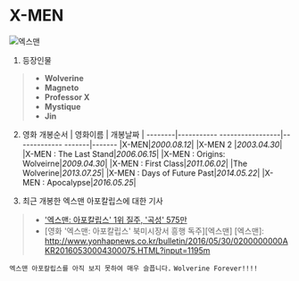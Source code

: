 X-MEN
=====
![엑스맨](http://image.fileslink.com/23e30db2f8319874/201602170807771758_56c3ac9badfdc.jpg)

1. 등장인물
> + **Wolverine**
> + **Magneto**
> + **Professor X**
> + **Mystique**
> + **Jin**

2. 영화 개봉순서
|     영화이름      |   개봉날짜          |
--------|----------- -----------------|------------- -------|-------
|X-MEN|*2000.08.12*|
|X-MEN 2 |*2003.04.30*|
|X-MEN : The Last Stand|*2006.06.15*|
|X-MEN : Origins: Wolveirne|*2009.04.30*|
|X-MEN : First Class|*2011.06.02*|
|The Wolverine|*2013.07.25*|
|X-MEN : Days of Future Past|*2014.05.22*|
|X-MEN : Apocalypse|*2016.05.25*|

3. 최근 개봉한 엑스맨 아포칼립스에 대한 기사
> * ['엑스맨: 아포칼립스' 1위 질주, '곡성' 575만](http://news.newsway.co.kr/view.php?tp=1&ud=2016053107391567815&md=20160531074033_AO)
> * [영화 '엑스맨: 아포칼립스' 북미시장서 흥행 독주][엑스맨]
[엑스맨]: http://www.yonhapnews.co.kr/bulletin/2016/05/30/0200000000AKR20160530004300075.HTML?input=1195m
>

`엑스맨 아포칼립스를 아직 보지 못하여 매우 슬픕니다.`
`Wolverine Forever!!!!`

